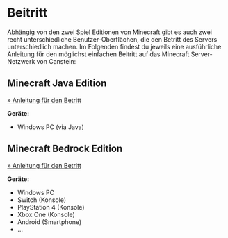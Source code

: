 # Beitritt

Abhängig von den zwei Spiel Editionen von Minecraft gibt es auch zwei recht unterschiedliche Benutzer-Oberflächen,
die den Betritt des Servers unterschiedlich machen. Im Folgenden findest du jeweils eine ausführliche Anleitung für
den möglichst einfachen Beitritt auf das Minecraft Server-Netzwerk von Canstein:

## Minecraft Java Edition

[» Anleitung für den Betritt](serverjoin-java.md)

**Geräte:**

- Windows PC (via Java)

## Minecraft Bedrock Edition

[» Anleitung für den Betritt](serverjoin-bedrock.md)

**Geräte:**

- Windows PC
- Switch (Konsole)
- PlayStation 4 (Konsole)
- Xbox One (Konsole)
- Android (Smartphone)
- …